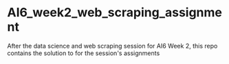 # AI6_week2_web_scraping_assignment
After the data science and web scraping session for AI6 Week 2, this repo contains the solution to for the session's assignments
